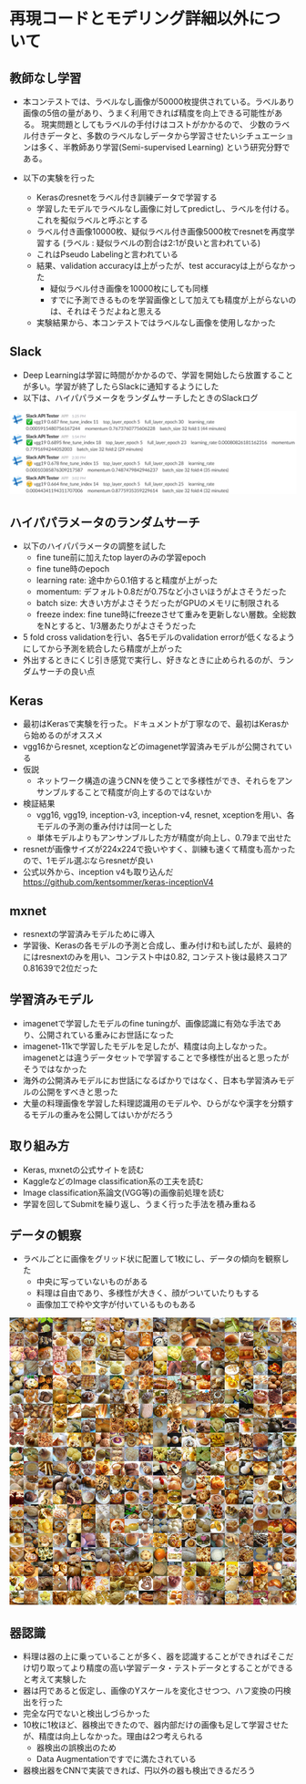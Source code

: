 # 再現コードとモデリング詳細以外について

## 教師なし学習

* 本コンテストでは、ラベルなし画像が50000枚提供されている。ラベルあり画像の5倍の量があり、うまく利用できれば精度を向上できる可能性がある。
現実問題としてもラベルの手付けはコストがかかるので、
少数のラベル付きデータと、多数のラベルなしデータから学習させたいシチュエーションは多く、半教師あり学習(Semi-supervised Learning)
という研究分野である。

* 以下の実験を行った
    * Kerasのresnetをラベル付き訓練データで学習する
    * 学習したモデルでラベルなし画像に対してpredictし、ラベルを付ける。これを擬似ラベルと呼ぶとする
    * ラベル付き画像10000枚、疑似ラベル付き画像5000枚でresnetを再度学習する (ラベル : 疑似ラベルの割合は2:1が良いと言われている)
    * これはPseudo Labelingと言われている
    * 結果、validation accuracyは上がったが、test accuracyは上がらなかった
        * 疑似ラベル付き画像を10000枚にしても同様
        * すでに予測できるものを学習画像として加えても精度が上がらないのは、それはそうだよねと思える
    * 実験結果から、本コンテストではラベルなし画像を使用しなかった
    
## Slack

* Deep Learningは学習に時間がかかるので、学習を開始したら放置することが多い。学習が終了したらSlackに通知するようにした
* 以下は、ハイパパラメータをランダムサーチしたときのSlackログ

![](README_images/slack.png)

## ハイパパラメータのランダムサーチ

* 以下のハイパパラメータの調整を試した
    * fine tune前に加えたtop layerのみの学習epoch
    * fine tune時のepoch
    * learning rate: 途中から0.1倍すると精度が上がった
    * momentum: デフォルト0.8だが0.75など小さいほうがよさそうだった
    * batch size: 大きい方がよさそうだったがGPUのメモリに制限される
    * freeze index: fine tune時にfreezeさせて重みを更新しない層数。全総数をNとすると、1/3層あたりがよさそうだった
* 5 fold cross validationを行い、各5モデルのvalidation errorが低くなるようにしてから予測を統合したら精度が上がった
* 外出するときにくじ引き感覚で実行し、好きなときに止められるのが、ランダムサーチの良い点

## Keras

* 最初はKerasで実験を行った。ドキュメントが丁寧なので、最初はKerasから始めるのがオススメ
* vgg16からresnet, xceptionなどのimagenet学習済みモデルが公開されている
* 仮説
    * ネットワーク構造の違うCNNを使うことで多様性ができ、それらをアンサンブルすることで精度が向上するのではないか
* 検証結果
    * vgg16, vgg19, inception-v3, inception-v4, resnet, xceptionを用い、各モデルの予測の重み付けは同一とした
    * 単体モデルよりもアンサンブルした方が精度が向上し、0.79まで出せた
* resnetが画像サイズが224x224で扱いやすく、訓練も速くて精度も高かったので、1モデル選ぶならresnetが良い
* 公式以外から、inception v4も取り込んだ https://github.com/kentsommer/keras-inceptionV4


## mxnet

* resnextの学習済みモデルために導入
* 学習後、Kerasの各モデルの予測と合成し、重み付け和も試したが、最終的にはresnextのみを用い、コンテスト中は0.82, コンテスト後は最終スコア0.81639で2位だった

## 学習済みモデル

* imagenetで学習したモデルのfine tuningが、画像認識に有効な手法であり、公開されている重みにお世話になった
* imagenet-11kで学習したモデルを足したが、精度は向上しなかった。imagenetとは違うデータセットで学習することで多様性が出ると思ったがそうではなかった
* 海外の公開済みモデルにお世話になるばかりではなく、日本も学習済みモデルの公開をすべきと思った
* 大量の料理画像を学習した料理認識用のモデルや、ひらがなや漢字を分類するモデルの重みを公開してはいかがだろう

## 取り組み方

* Keras, mxnetの公式サイトを読む
* KaggleなどのImage classification系の工夫を読む
* Image classification系論文(VGG等)の画像前処理を読む
* 学習を回してSubmitを繰り返し、うまく行った手法を積み重ねる

## データの観察

* ラベルごとに画像をグリッド状に配置して1枚にし、データの傾向を観察した
    * 中央に写っていないものがある
    * 料理は自由であり、多様性が大きく、顔がついていたりもする
    * 画像加工で枠や文字が付いているものもある
    
![](README_images/class_2_bread_sweets.png)

## 器認識

* 料理は器の上に乗っていることが多く、器を認識することができればそこだけ切り取ってより精度の高い学習データ・テストデータとすることができると考えて実験した
* 器は円であると仮定し、画像のYスケールを変化させつつ、ハフ変換の円検出を行った
* 完全な円でないと検出しづらかった
* 10枚に1枚ほど、器検出できたので、器内部だけの画像も足して学習させたが、精度は向上しなかった。理由は2つ考えられる
    * 器検出の誤検出のため
    * Data Augmentationですでに満たされている
* 器検出器をCNNで実装できれば、円以外の器も検出できるだろう